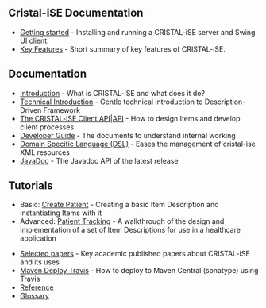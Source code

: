 Cristal-iSE Documentation
-------------------------

* [Getting started](Getting-Started) - Installing and running a CRISTAL-iSE server and Swing UI client.
* [Key Features](Key-Features) - Short summary of key features of CRISTAL-iSE.

Documentation
----------------
  - [Introduction](Introduction) - What is CRISTAL-iSE and what does it do?
  - [Technical Introduction](Technical-Introduction) - Gentle technical introduction to Description-Driven Framework
  - [The CRISTAL-iSE Client API|API](API) - How to design Items and develop client processes
  - [Developer Guide](Developer-Guide) - The documents to understand internal working
  - [Domain Specific Language (DSL)](Domain-Specific-Language-(DSL)) - Eases the management of cristal-ise XML resources
  - [JavaDoc](http://javadoc.io/doc/org.cristalise/cristalise-kernel) - The Javadoc API of the latest release
  
Tutorials
-----------------
  - Basic: [Create Patient](Basic-Tutorial) - Creating a basic Item Description and instantiating Items with it
  - Advanced: [Patient Tracking](/cristal-ise/tutorial-PatientTracking/wiki/Home) - A walkthrough of the design and implementation of a set of Item Descriptions for use in a healthcare application
* [Selected papers](Selected-papers) - Key academic published papers about CRISTAL-iSE and its uses
* [Maven Deploy Travis](Maven-Deploy-Travis) - How to deploy to Maven Central (sonatype) using Travis
* [Reference](Reference)
* [Glossary](Glossary)
